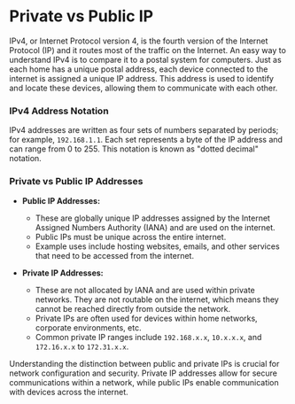 # Private vs Public IP


IPv4, or Internet Protocol version 4, is the fourth version of the Internet Protocol (IP) and it routes most of the traffic on the Internet. An easy way to understand IPv4 is to compare it to a postal system for computers. Just as each home has a unique postal address, each device connected to the internet is assigned a unique IP address. This address is used to identify and locate these devices, allowing them to communicate with each other.

### IPv4 Address Notation
IPv4 addresses are written as four sets of numbers separated by periods; for example, `192.168.1.1`. Each set represents a byte of the IP address and can range from 0 to 255. This notation is known as "dotted decimal" notation.

### Private vs Public IP Addresses
- **Public IP Addresses:**
  - These are globally unique IP addresses assigned by the Internet Assigned Numbers Authority (IANA) and are used on the internet.
  - Public IPs must be unique across the entire internet.
  - Example uses include hosting websites, emails, and other services that need to be accessed from the internet.

- **Private IP Addresses:**
  - These are not allocated by IANA and are used within private networks. They are not routable on the internet, which means they cannot be reached directly from outside the network.
  - Private IPs are often used for devices within home networks, corporate environments, etc.
  - Common private IP ranges include `192.168.x.x`, `10.x.x.x`, and `172.16.x.x` to `172.31.x.x`.

Understanding the distinction between public and private IPs is crucial for network configuration and security. Private IP addresses allow for secure communications within a network, while public IPs enable communication with devices across the internet.

